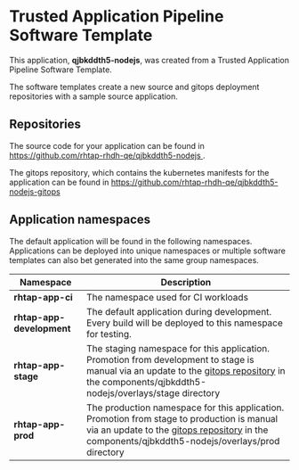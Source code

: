 # Trusted Application Pipeline Software Template

This application, **qjbkddth5-nodejs**, was created from a Trusted Application Pipeline Software Template.

The software templates create a new source and gitops deployment repositories with a sample source application. 

## Repositories

The source code for your application can be found in [https://github.com/rhtap-rhdh-qe/qjbkddth5-nodejs ](https://github.com/rhtap-rhdh-qe/qjbkddth5-nodejs ).
 
The gitops repository, which contains the kubernetes manifests for the application can be found in 
[https://github.com/rhtap-rhdh-qe/qjbkddth5-nodejs-gitops ](https://github.com/rhtap-rhdh-qe/qjbkddth5-nodejs-gitops ) 

## Application namespaces 

The default application will be found in the following namespaces. Applications can be deployed into unique namespaces or multiple software templates can also bet generated into the same group namespaces.  

|  Namespace   |  Description   |  
| -------- | -------- |
| **rhtap-app-ci** | The namespace used for CI workloads |
| **rhtap-app-development** | The default application during development. Every build will be deployed to this namespace for testing. |
| **rhtap-app-stage** | The staging namespace for this application. Promotion from development to stage is manual via an update to the [gitops repository](https://github.com/rhtap-rhdh-qe/qjbkddth5-nodejs-gitops ) in the components/qjbkddth5-nodejs/overlays/stage directory |
| **rhtap-app-prod** | The production namespace for this application. Promotion from stage to production is manual via an update to the [gitops repository](https://github.com/rhtap-rhdh-qe/qjbkddth5-nodejs-gitops ) in the components/qjbkddth5-nodejs/overlays/prod directory |